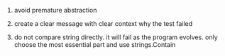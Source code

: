 1. avoid premature abstraction

2. create a clear message with clear context why the test failed

3. do not compare string directly. it will fail as the program evolves. only choose the most essential part and use strings.Contain
